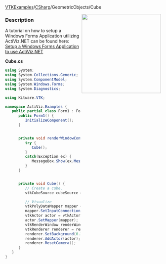 [VTKExamples](Home)/[CSharp](CSharp)/GeometricObjects/Cube

<img align="right" src="https://github.com/lorensen/VTKExamples/raw/master/Testing/Baseline/GeometricObjects/TestCube.png" width="256" />

### Description
A tutorial on how to setup a Windows Forms Application utilizing ActiViz.NET can be found here: [Setup a Windows Forms Application to use ActiViz.NET](http://www.vtk.org/Wiki/VTK/CSharp/ActiViz.NET)

**Cube.cs**
```csharp
using System;
using System.Collections.Generic;
using System.ComponentModel;
using System.Windows.Forms;
using System.Diagnostics;

using Kitware.VTK;

namespace ActiViz.Examples {
   public partial class Form1 : Form {
      public Form1() {
         InitializeComponent();
      }


      private void renderWindowControl1_Load(object sender, EventArgs e) {
         try {
            Cube();
         }
         catch(Exception ex) {
            MessageBox.Show(ex.Message, "Exception", MessageBoxButtons.OK);
         }
      }


      private void Cube() {
         // Create a cube.  
         vtkCubeSource cubeSource = vtkCubeSource.New();

         // Visualize
         vtkPolyDataMapper mapper = vtkPolyDataMapper.New();
         mapper.SetInputConnection(cubeSource.GetOutputPort());
         vtkActor actor = vtkActor.New();
         actor.SetMapper(mapper);
         vtkRenderWindow renderWindow = renderWindowControl1.RenderWindow;
         vtkRenderer renderer = renderWindow.GetRenderers().GetFirstRenderer();
         renderer.SetBackground(0.3, 0.2, 0.1);
         renderer.AddActor(actor);
         renderer.ResetCamera();
      }
   }
}
```
